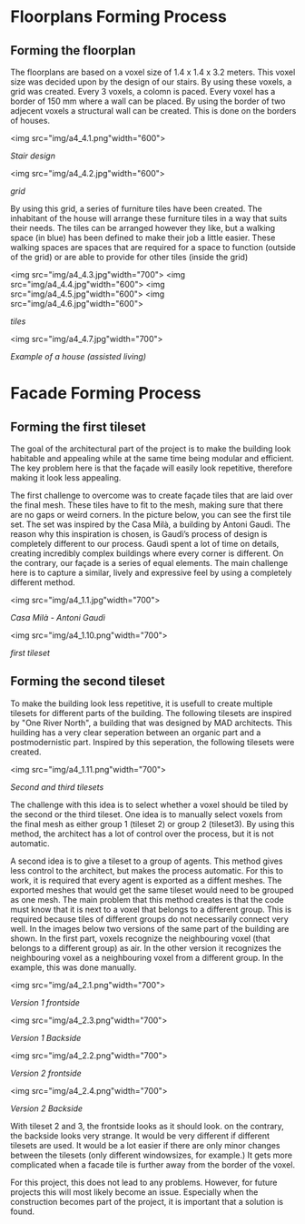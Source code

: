 # Floorplans Forming Process
## Forming the floorplan 
The floorplans are based on a voxel size of 1.4 x 1.4 x 3.2 meters. This voxel size was decided upon by the design of our stairs. By using these voxels, a grid was created. Every 3 voxels, a colomn is paced. Every voxel has a border of 150 mm where a wall can be placed. By using the border of two adjecent voxels a structural wall can be created. This is done on the borders of houses.

<img src="img/a4_4.1.png"width="600">

*Stair design*

<img src="img/a4_4.2.jpg"width="600">

*grid*

By using this grid, a series of furniture tiles have been created. The inhabitant of the house will arrange these furniture tiles in a way that suits their needs. The tiles can be arranged however they like, but a walking space (in blue) has been defined to make their job a little easier. These walking spaces are spaces that are required for a space to function (outside of the grid) or are able to provide for other tiles (inside the grid)

<img src="img/a4_4.3.jpg"width="700">
<img src="img/a4_4.4.jpg"width="600">
<img src="img/a4_4.5.jpg"width="600">
<img src="img/a4_4.6.jpg"width="600">

*tiles*

<img src="img/a4_4.7.jpg"width="700">

*Example of a house (assisted living)*

# Facade Forming Process

## Forming the first tileset

The goal of the architectural part of the project is to make the building look habitable and appealing while at the same time being modular and efficient. The key problem here is that the façade will easily look repetitive, therefore making it look less appealing.

The first challenge to overcome was to create façade tiles that are laid over the final mesh. These tiles have to fit to the mesh, making sure that there are no gaps or weird corners. In the picture below, you can see the first tile set. The set was inspired by the Casa Milà, a building by Antoni Gaudì. The reason why this inspiration is chosen, is Gaudì’s process of design is completely different to our process. Gaudì spent a lot of time on details, creating incredibly complex buildings where every corner is different. On the contrary, our façade is a series of equal elements. The main challenge here is to capture a similar, lively and expressive feel by using a completely different method.

<img src="img/a4_1.1.jpg"width="700">

*Casa Milà - Antoni Gaudì*

<img src="img/a4_1.10.png"width="700">

*first tileset*

## Forming the second tileset

To make the building look less repetitive, it is usefull to create multiple tilesets for different parts of the building. The following tilesets are inspired by "One River North", a building that was designed by MAD architects. This huilding has a very clear seperation between an organic part and a postmodernistic part. Inspired by this seperation, the following tilesets were created.

<img src="img/a4_1.11.png"width="700">

*Second and third tilesets*

The challenge with this idea is to select whether a voxel should be tiled by the second or the third tileset. One idea is to manually select voxels from the final mesh as either group 1 (tileset 2) or group 2 (tileset3). By using this method, the architect has a lot of control over the process, but it is not automatic.

A second idea is to give a tileset to a group of agents. This method gives less control to the architect, but makes the process automatic. For this to work, it is required that every agent is exported as a diffent meshes. The exported meshes that would get the same tileset would need to be grouped as one mesh. The main problem that this method creates is that the code must know that it is next to a voxel that belongs to a different group. This is required because tiles of different groups do not necessarily connect very well. In the images below two versions of the same part of the building are shown. In the first part, voxels recognize the neighbouring voxel (that belongs to a different group) as air. In the other version it recognizes the neighbouring voxel as a neighbouring voxel from a different group. In the example, this was done manually.

<img src="img/a4_2.1.png"width="700">

*Version 1 frontside*

<img src="img/a4_2.3.png"width="700">

*Version 1 Backside*

<img src="img/a4_2.2.png"width="700">

*Version 2 frontside*

<img src="img/a4_2.4.png"width="700">

*Version 2 Backside*

With tileset 2 and 3, the frontside looks as it should look. on the contrary, the backside looks very strange. It would be very different if different tilesets are used. It would be a lot easier if there are only minor changes between the tilesets (only different windowsizes, for example.) It gets more complicated when a facade tile is further away from the border of the voxel.

For this project, this does not lead to any problems. However, for future projects this will most likely become an issue. Especially when the construction becomes part of the project, it is important that a solution is found.